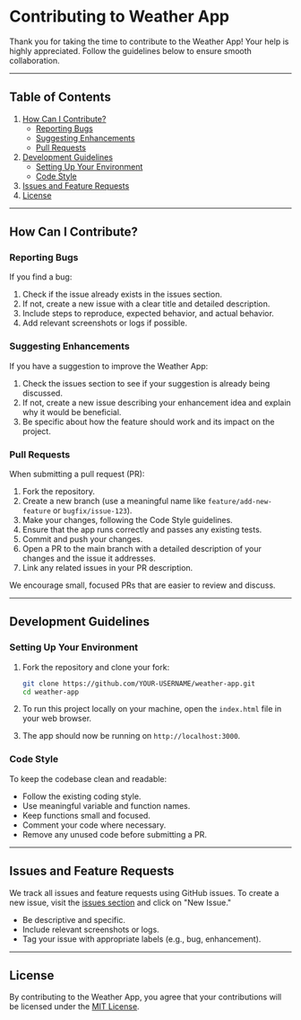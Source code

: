 # Contributing to Weather App

Thank you for taking the time to contribute to the Weather App! Your help is highly appreciated. Follow the guidelines below to ensure smooth collaboration.

---

## Table of Contents
1. [How Can I Contribute?](#how-can-i-contribute)
   - [Reporting Bugs](#reporting-bugs)
   - [Suggesting Enhancements](#suggesting-enhancements)
   - [Pull Requests](#pull-requests)
2. [Development Guidelines](#development-guidelines)
   - [Setting Up Your Environment](#setting-up-your-environment)
   - [Code Style](#code-style)
3. [Issues and Feature Requests](#issues-and-feature-requests)
4. [License](#license)

---

## How Can I Contribute?

### Reporting Bugs
If you find a bug:

1. Check if the issue already exists in the issues section.
2. If not, create a new issue with a clear title and detailed description.
3. Include steps to reproduce, expected behavior, and actual behavior.
4. Add relevant screenshots or logs if possible.

### Suggesting Enhancements
If you have a suggestion to improve the Weather App:

1. Check the issues section to see if your suggestion is already being discussed.
2. If not, create a new issue describing your enhancement idea and explain why it would be beneficial.
3. Be specific about how the feature should work and its impact on the project.

### Pull Requests
When submitting a pull request (PR):

1. Fork the repository.
2. Create a new branch (use a meaningful name like `feature/add-new-feature` or `bugfix/issue-123`).
3. Make your changes, following the Code Style guidelines.
4. Ensure that the app runs correctly and passes any existing tests.
5. Commit and push your changes.
6. Open a PR to the main branch with a detailed description of your changes and the issue it addresses.
7. Link any related issues in your PR description.

We encourage small, focused PRs that are easier to review and discuss.

---

## Development Guidelines

### Setting Up Your Environment

1. Fork the repository and clone your fork:
   ```bash
   git clone https://github.com/YOUR-USERNAME/weather-app.git
   cd weather-app
   ```

2. To run this project locally on your machine, open the `index.html` file in your web browser.

3. The app should now be running on `http://localhost:3000`.

### Code Style
To keep the codebase clean and readable:

- Follow the existing coding style.
- Use meaningful variable and function names.
- Keep functions small and focused.
- Comment your code where necessary.
- Remove any unused code before submitting a PR.

---

## Issues and Feature Requests

We track all issues and feature requests using GitHub issues. To create a new issue, visit the [issues section](https://github.com/YOUR-REPO/issues) and click on "New Issue."

- Be descriptive and specific.
- Include relevant screenshots or logs.
- Tag your issue with appropriate labels (e.g., bug, enhancement).

---

## License

By contributing to the Weather App, you agree that your contributions will be licensed under the [MIT License](LICENSE).
